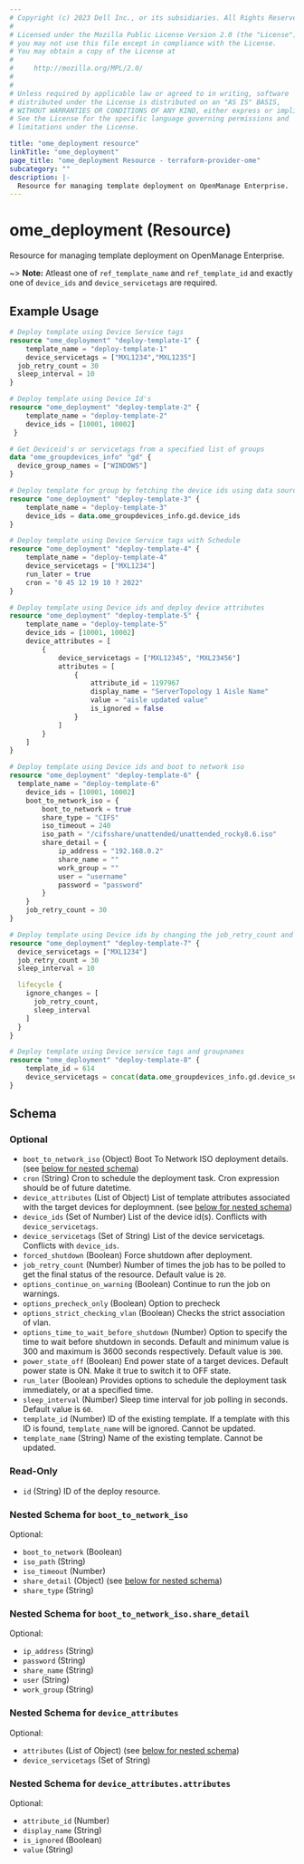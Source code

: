 ```yaml
---
# Copyright (c) 2023 Dell Inc., or its subsidiaries. All Rights Reserved.
# 
# Licensed under the Mozilla Public License Version 2.0 (the "License");
# you may not use this file except in compliance with the License.
# You may obtain a copy of the License at
# 
#     http://mozilla.org/MPL/2.0/
# 
# 
# Unless required by applicable law or agreed to in writing, software
# distributed under the License is distributed on an "AS IS" BASIS,
# WITHOUT WARRANTIES OR CONDITIONS OF ANY KIND, either express or implied.
# See the License for the specific language governing permissions and
# limitations under the License.

title: "ome_deployment resource"
linkTitle: "ome_deployment"
page_title: "ome_deployment Resource - terraform-provider-ome"
subcategory: ""
description: |-
  Resource for managing template deployment on OpenManage Enterprise.
---
```


# ome_deployment (Resource)

Resource for managing template deployment on OpenManage Enterprise.

~> **Note:** Atleast one of `ref_template_name` and `ref_template_id` and exactly one of `device_ids` and `device_servicetags` are required.

## Example Usage

```terraform
# Deploy template using Device Service tags
resource "ome_deployment" "deploy-template-1" {
	template_name = "deploy-template-1"
	device_servicetags = ["MXL1234","MXL1235"]
  job_retry_count = 30
  sleep_interval = 10
}

# Deploy template using Device Id's
resource "ome_deployment" "deploy-template-2" {
	template_name = "deploy-template-2"
	device_ids = [10001, 10002]
 }

# Get Deviceid's or servicetags from a specified list of groups
data "ome_groupdevices_info" "gd" {
  device_group_names = ["WINDOWS"]
}

# Deploy template for group by fetching the device ids using data sources
resource "ome_deployment" "deploy-template-3" {
	template_name = "deploy-template-3"
	device_ids = data.ome_groupdevices_info.gd.device_ids
}

# Deploy template using Device Service tags with Schedule
resource "ome_deployment" "deploy-template-4" {
	template_name = "deploy-template-4"
	device_servicetags = ["MXL1234"]
	run_later = true
	cron = "0 45 12 19 10 ? 2022"
}

# Deploy template using Device ids and deploy device attributes
resource "ome_deployment" "deploy-template-5" {
	template_name = "deploy-template-5"
	device_ids = [10001, 10002]
	device_attributes = [
		{
			device_servicetags = ["MXL12345", "MXL23456"]
			attributes = [
				{
					attribute_id = 1197967
					display_name = "ServerTopology 1 Aisle Name"
					value = "aisle updated value"
					is_ignored = false
				}
			]
		}
	]
}

# Deploy template using Device ids and boot to network iso
resource "ome_deployment" "deploy-template-6" {
  template_name = "deploy-template-6"
	device_ids = [10001, 10002]
	boot_to_network_iso = {
		boot_to_network = true
		share_type = "CIFS"
		iso_timeout = 240
		iso_path = "/cifsshare/unattended/unattended_rocky8.6.iso"
		share_detail = {
			ip_address = "192.168.0.2"
			share_name = ""
			work_group = ""
			user = "username"
			password = "password"
		}
	}
	job_retry_count = 30
}

# Deploy template using Device ids by changing the job_retry_count and sleep_interval and ignore the same during updates
resource "ome_deployment" "deploy-template-7" {
  device_servicetags = ["MXL1234"]
  job_retry_count = 30
  sleep_interval = 10

  lifecycle {
    ignore_changes = [
      job_retry_count,
      sleep_interval
    ]
  }
}

# Deploy template using Device service tags and groupnames
resource "ome_deployment" "deploy-template-8" {
	template_id = 614
	device_servicetags = concat(data.ome_groupdevices_info.gd.device_servicetags, ["MXL1235"])
}
```

<!-- schema generated by tfplugindocs -->
## Schema

### Optional

- `boot_to_network_iso` (Object) Boot To Network ISO deployment details. (see [below for nested schema](#nestedatt--boot_to_network_iso))
- `cron` (String) Cron to schedule the deployment task. Cron expression should be of future datetime.
- `device_attributes` (List of Object) List of template attributes associated with the target devices for deploymnent. (see [below for nested schema](#nestedatt--device_attributes))
- `device_ids` (Set of Number) List of the device id(s). Conflicts with `device_servicetags`.
- `device_servicetags` (Set of String) List of the device servicetags. Conflicts with `device_ids`.
- `forced_shutdown` (Boolean) Force shutdown after deployment.
- `job_retry_count` (Number) Number of times the job has to be polled to get the final status of the resource. Default value is `20`.
- `options_continue_on_warning` (Boolean) Continue to run the job on warnings.
- `options_precheck_only` (Boolean) Option to precheck
- `options_strict_checking_vlan` (Boolean) Checks the strict association of vlan.
- `options_time_to_wait_before_shutdown` (Number) Option to specify the time to wait before shutdown in seconds. Default and minimum value is 300 and maximum is 3600 seconds respectively. Default value is `300`.
- `power_state_off` (Boolean) End power state of a target devices. Default power state is ON. Make it true to switch it to OFF state.
- `run_later` (Boolean) Provides options to schedule the deployment task immediately, or at a specified time.
- `sleep_interval` (Number) Sleep time interval for job polling in seconds. Default value is `60`.
- `template_id` (Number) ID of the existing template. If a template with this ID is found, `template_name` will be ignored. Cannot be updated.
- `template_name` (String) Name of the existing template. Cannot be updated.

### Read-Only

- `id` (String) ID of the deploy resource.

<a id="nestedatt--boot_to_network_iso"></a>
### Nested Schema for `boot_to_network_iso`

Optional:

- `boot_to_network` (Boolean)
- `iso_path` (String)
- `iso_timeout` (Number)
- `share_detail` (Object) (see [below for nested schema](#nestedobjatt--boot_to_network_iso--share_detail))
- `share_type` (String)

<a id="nestedobjatt--boot_to_network_iso--share_detail"></a>
### Nested Schema for `boot_to_network_iso.share_detail`

Optional:

- `ip_address` (String)
- `password` (String)
- `share_name` (String)
- `user` (String)
- `work_group` (String)



<a id="nestedatt--device_attributes"></a>
### Nested Schema for `device_attributes`

Optional:

- `attributes` (List of Object) (see [below for nested schema](#nestedobjatt--device_attributes--attributes))
- `device_servicetags` (Set of String)

<a id="nestedobjatt--device_attributes--attributes"></a>
### Nested Schema for `device_attributes.attributes`

Optional:

- `attribute_id` (Number)
- `display_name` (String)
- `is_ignored` (Boolean)
- `value` (String)

